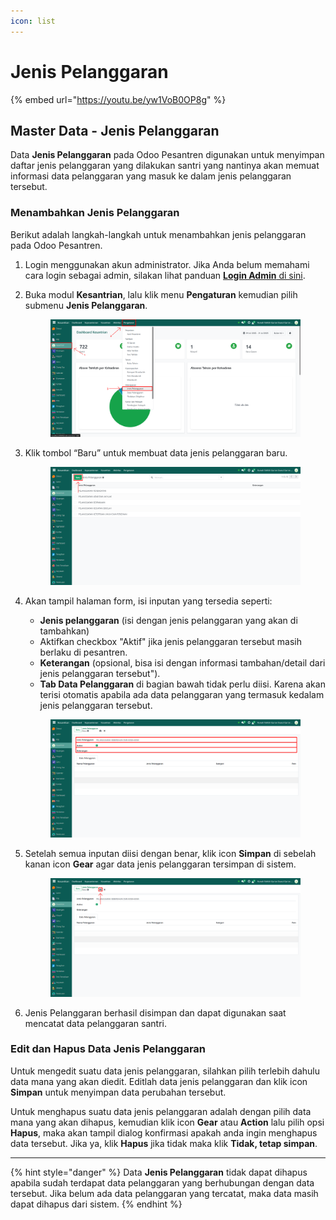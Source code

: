 ```yaml
---
icon: list
---
```


# Jenis Pelanggaran

{% embed url="https://youtu.be/yw1VoB0OP8g" %}

## Master Data - Jenis Pelanggaran

Data **Jenis Pelanggaran** pada Odoo Pesantren digunakan untuk menyimpan daftar jenis pelanggaran yang dilakukan santri yang nantinya akan memuat informasi data pelanggaran yang masuk ke dalam jenis pelanggaran tersebut.

### Menambahkan Jenis Pelanggaran

Berikut adalah langkah-langkah untuk menambahkan jenis pelanggaran pada Odoo Pesantren.

1. Login menggunakan akun administrator. Jika Anda belum memahami cara login sebagai admin, silakan lihat panduan [**Login Admin** di sini](../../../panduan-login/login-admin.md).
2.  Buka modul **Kesantrian**, lalu klik menu **Pengaturan** kemudian pilih submenu **Jenis Pelanggaran**.&#x20;

    <figure><img src="../../../.gitbook/assets/images-169.png" alt=""><figcaption></figcaption></figure>


3.  Klik tombol “Baru” untuk membuat data jenis pelanggaran baru.&#x20;

    <figure><img src="../../../.gitbook/assets/images-170.png" alt=""><figcaption></figcaption></figure>


4.  Akan tampil halaman form, isi inputan yang tersedia seperti:

    * **Jenis pelanggaran** (isi dengan jenis pelanggaran yang akan di tambahkan)
    * Aktifkan checkbox "Aktif" jika jenis pelanggaran tersebut masih berlaku di pesantren.
    * **Keterangan** (opsional, bisa isi dengan informasi tambahan/detail dari jenis pelanggaran tersebut").
    * **Tab Data Pelanggaran** di bagian bawah tidak perlu diisi. Karena akan terisi otomatis apabila ada data pelanggaran yang termasuk kedalam jenis pelanggaran tersebut.

    <figure><img src="../../../.gitbook/assets/images-171.png" alt=""><figcaption></figcaption></figure>


5.  Setelah semua inputan diisi dengan benar, klik icon **Simpan** di sebelah kanan icon **Gear** agar data jenis pelanggaran tersimpan di sistem.

    <figure><img src="../../../.gitbook/assets/images-172.png" alt=""><figcaption></figcaption></figure>


6. Jenis Pelanggaran berhasil disimpan dan dapat digunakan saat mencatat data pelanggaran santri.

### Edit dan Hapus Data Jenis Pelanggaran

Untuk mengedit suatu data jenis pelanggaran, silahkan pilih terlebih dahulu data mana yang akan diedit. Editlah data jenis pelanggaran dan klik icon **Simpan** untuk menyimpan data perubahan tersebut.

Untuk menghapus suatu data jenis pelanggaran adalah dengan pilih data mana yang akan dihapus, kemudian klik icon **Gear** atau **Action** lalu pilih opsi **Hapus**, maka akan tampil dialog konfirmasi apakah anda ingin menghapus data tersebut. Jika ya, klik **Hapus** jika tidak maka klik **Tidak, tetap simpan**.

***

{% hint style="danger" %}
Data **Jenis Pelanggaran** tidak dapat dihapus apabila sudah terdapat data pelanggaran yang berhubungan dengan data tersebut. Jika belum ada data pelanggaran yang tercatat, maka data masih dapat dihapus dari sistem.
{% endhint %}
